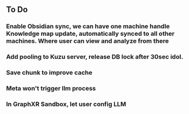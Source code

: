 ## To Do

### Enable Obsidian sync, we can have one machine handle Knowledge map update, automatically synced to all other machines. Where user can view and analyze from there

### Add pooling to Kuzu server, release DB lock after 30sec idol. 

### Save chunk to improve cache

### Meta won't trigger llm process

### In GraphXR Sandbox, let user config LLM

